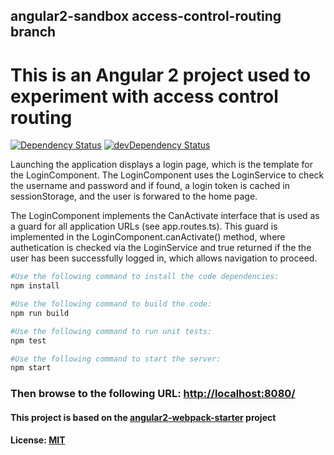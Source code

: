 ## angular2-sandbox access-control-routing branch

# This is an Angular 2 project used to experiment with access control routing

[![Dependency Status](https://david-dm.org/preboot/angular2-webpack/status.svg)](https://david-dm.org/preboot/angular2-webpack#info=dependencies) [![devDependency Status](https://david-dm.org/preboot/angular2-webpack/dev-status.svg)](https://david-dm.org/preboot/angular2-webpack#info=devDependencies)


Launching the application displays a login page, which is the template for the LoginComponent. The LoginComponent
uses the LoginService to check the username and password and if found, a login token is cached in sessionStorage, and the
user is forwared to the home page.

The LoginComponent implements the CanActivate interface that is used as a guard
for all application URLs (see app.routes.ts). This guard is implemented in the LoginComponent.canActivate() method, where authetication is checked
via the LoginService and true returned if the the user has been successfully logged in, which allows navigation to proceed.

```bash
#Use the following command to install the code dependencies:
npm install

#Use the following command to build the code:
npm run build

#Use the following command to run unit tests:
npm test

#Use the following command to start the server:
npm start
```
### Then browse to the following URL: [http://localhost:8080/](http://localhost:8080/)

#### This project is based on the [angular2-webpack-starter](https://github.com/preboot/angular2-webpack/) project

#### License: [MIT](/LICENSE)
